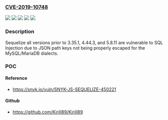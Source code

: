 ### [CVE-2019-10748](https://cve.mitre.org/cgi-bin/cvename.cgi?name=CVE-2019-10748)
![](https://img.shields.io/static/v1?label=Product&message=Sequelize&color=blue)
![](https://img.shields.io/static/v1?label=Version&message=All%20versions%20prior%20to%203.35.1%20&color=brightgreen)
![](https://img.shields.io/static/v1?label=Version&message=All%20versions%20prior%20to%204.44.3%20&color=brightgreen)
![](https://img.shields.io/static/v1?label=Version&message=All%20versions%20prior%20to%205.8.11%20&color=brightgreen)
![](https://img.shields.io/static/v1?label=Vulnerability&message=SQL%20Injection&color=brightgreen)

### Description

Sequelize all versions prior to 3.35.1, 4.44.3, and 5.8.11 are vulnerable to SQL Injection due to JSON path keys not being properly escaped for the MySQL/MariaDB dialects.

### POC

#### Reference
- https://snyk.io/vuln/SNYK-JS-SEQUELIZE-450221

#### Github
- https://github.com/Kirill89/Kirill89

